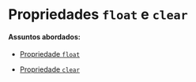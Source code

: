 # Propriedades `float` e `clear`

#### Assuntos abordados: 

- [Propriedade `float`](aulas/15.1-float)

- [Propriedade `clear`](aulas/15.2-clear)

  
